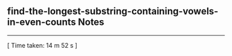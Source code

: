 <h2>find-the-longest-substring-containing-vowels-in-even-counts Notes</h2><hr>[ Time taken: 14 m 52 s ]